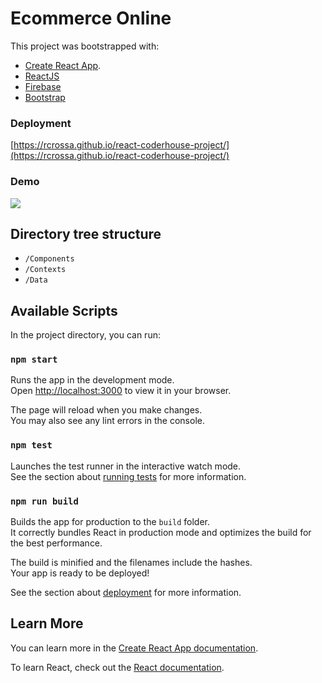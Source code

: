 # Ecommerce Online

This project was bootstrapped with:

- [Create React App](https://github.com/facebook/create-react-app).
- [ReactJS](https://es.reactjs.org)
- [Firebase](https://firebase.google.com)
- [Bootstrap](https://react-bootstrap.github.io)

### Deployment

[https://rcrossa.github.io/react-coderhouse-project/](https://rcrossa.github.io/react-coderhouse-project/)

### Demo

![](https://firebasestorage.googleapis.com/v0/b/coderhouse-ecommerce-5ad42.appspot.com/o/Recording%202022-10-22%20at%2021.16.01-2.gif?alt=media&token=628243a2-e789-40ee-b388-428c914bb4e1)

## Directory tree structure

- `/Components`
- `/Contexts`
- `/Data`

## Available Scripts

In the project directory, you can run:

### `npm start`

Runs the app in the development mode.\
Open [http://localhost:3000](http://localhost:3000) to view it in your browser.

The page will reload when you make changes.\
You may also see any lint errors in the console.

### `npm test`

Launches the test runner in the interactive watch mode.\
See the section about [running tests](https://facebook.github.io/create-react-app/docs/running-tests) for more information.

### `npm run build`

Builds the app for production to the `build` folder.\
It correctly bundles React in production mode and optimizes the build for the best performance.

The build is minified and the filenames include the hashes.\
Your app is ready to be deployed!

See the section about [deployment](https://facebook.github.io/create-react-app/docs/deployment) for more information.

## Learn More

You can learn more in the [Create React App documentation](https://facebook.github.io/create-react-app/docs/getting-started).

To learn React, check out the [React documentation](https://reactjs.org/).
